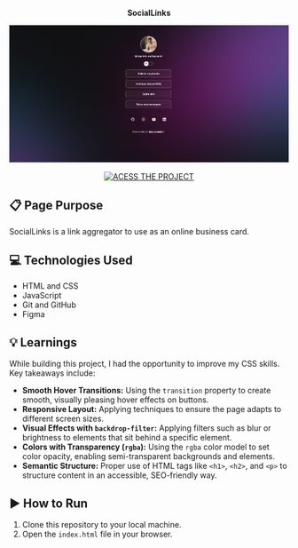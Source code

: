 **<p align='center'>SocialLinks</p>**
<p align="center">
  <a href="https://erodrigovanini.github.io/social-links-page/">
    <img src="assets/preview_dark.png" alt="Preview do projeto" width="900">
  </a>
</p>


<p align="center">
  <a href="https://erodrigovanini.github.io/social-links-page/">
    <img src="https://img.shields.io/badge/ACESS%20THE%20PROJECT-000000?style=for-the-badge" alt="ACESS THE PROJECT">
  </a>
</p>


## :clipboard: Page Purpose
SocialLinks is a link aggregator to use as an online business card.


## :computer: Technologies Used
- HTML and CSS
- JavaScript
- Git and GitHub
- Figma

## :bulb: Learnings
While building this project, I had the opportunity to improve my CSS skills. Key takeaways include:

- **Smooth Hover Transitions:** Using the `transition` property to create smooth, visually pleasing hover effects on buttons.
- **Responsive Layout:** Applying techniques to ensure the page adapts to different screen sizes.
- **Visual Effects with `backdrop-filter`:** Applying filters such as blur or brightness to elements that sit behind a specific element.
- **Colors with Transparency (`rgba`):** Using the `rgba` color model to set color opacity, enabling semi-transparent backgrounds and elements.
- **Semantic Structure:** Proper use of HTML tags like `<h1>`, `<h2>`, and `<p>` to structure content in an accessible, SEO-friendly way.

## :arrow_forward: How to Run
1. Clone this repository to your local machine.
2. Open the `index.html` file in your browser.
